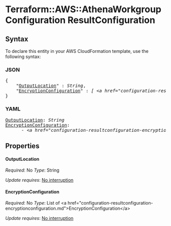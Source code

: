# Terraform::AWS::AthenaWorkgroup Configuration ResultConfiguration

## Syntax

To declare this entity in your AWS CloudFormation template, use the following syntax:

### JSON

<pre>
{
    "<a href="#outputlocation" title="OutputLocation">OutputLocation</a>" : <i>String</i>,
    "<a href="#encryptionconfiguration" title="EncryptionConfiguration">EncryptionConfiguration</a>" : <i>[ &lt;a href=&#34;configuration-resultconfiguration-encryptionconfiguration.md&#34;&gt;EncryptionConfiguration&lt;/a&gt;, ... ]</i>
}
</pre>

### YAML

<pre>
<a href="#outputlocation" title="OutputLocation">OutputLocation</a>: <i>String</i>
<a href="#encryptionconfiguration" title="EncryptionConfiguration">EncryptionConfiguration</a>: <i>
      - &lt;a href=&#34;configuration-resultconfiguration-encryptionconfiguration.md&#34;&gt;EncryptionConfiguration&lt;/a&gt;</i>
</pre>

## Properties

#### OutputLocation

_Required_: No
_Type_: String

_Update requires_: [No interruption](https://docs.aws.amazon.com/AWSCloudFormation/latest/UserGuide/using-cfn-updating-stacks-update-behaviors.html#update-no-interrupt)

#### EncryptionConfiguration

_Required_: No
_Type_: List of &lt;a href=&#34;configuration-resultconfiguration-encryptionconfiguration.md&#34;&gt;EncryptionConfiguration&lt;/a&gt;

_Update requires_: [No interruption](https://docs.aws.amazon.com/AWSCloudFormation/latest/UserGuide/using-cfn-updating-stacks-update-behaviors.html#update-no-interrupt)

